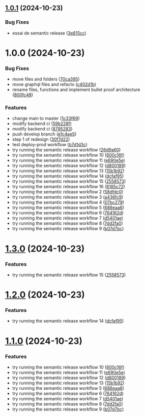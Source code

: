 ## [1.0.1](https://github.com/PierreQuignon/Filehub/compare/v1.0.0...v1.0.1) (2024-10-23)


### Bug Fixes

* essai de semantic release ([3e815cc](https://github.com/PierreQuignon/Filehub/commit/3e815ccab9eb91fe9cc682dd6ff93196c02586b6))

# 1.0.0 (2024-10-23)


### Bug Fixes

* move files and folders ([70ca395](https://github.com/PierreQuignon/Filehub/commit/70ca395ad9054f757f82faab69904b0f7c8601f3))
* move graphql files and refacto ([c402d1b](https://github.com/PierreQuignon/Filehub/commit/c402d1b3106a192bb87798974e223d7578df31a3))
* rename files, functions and implement bullet proof architecture ([800fc48](https://github.com/PierreQuignon/Filehub/commit/800fc4823724dd3d0fc8082aac0794490ebc47cb))


### Features

* change main to master ([1c33f69](https://github.com/PierreQuignon/Filehub/commit/1c33f69d28944c5cb31bfc53702454e4c4583ced))
* modify backend ci ([59b228f](https://github.com/PierreQuignon/Filehub/commit/59b228f8ca612e79edc361513689e4739b2244a6))
* modify backend ci ([8795283](https://github.com/PierreQuignon/Filehub/commit/8795283994d0259abb0454af493f63eefbd2ef9f))
* push develop branch ([e1c4ae5](https://github.com/PierreQuignon/Filehub/commit/e1c4ae5efb94b7881834a198e9df30c7071a0a86))
* step 1 of redesign ([30f7d22](https://github.com/PierreQuignon/Filehub/commit/30f7d22d15bb1d244d7865bc3acd5b6af0d69468))
* test deploy-prod workflow ([b7d1d3c](https://github.com/PierreQuignon/Filehub/commit/b7d1d3cbe6a013c40a074739aab33f71dc6e7e22))
* try running the semantic release workflow ([26d9a60](https://github.com/PierreQuignon/Filehub/commit/26d9a6090e9fd87f82c5247b6fda1e3559215451))
* try running the semantic release workflow 10 ([600c16f](https://github.com/PierreQuignon/Filehub/commit/600c16f887c72776ed54848643eab18e0805d7d0))
* try running the semantic release workflow 11 ([e690e5e](https://github.com/PierreQuignon/Filehub/commit/e690e5ee8045338f61930d7e38fc141d92bfe5a5))
* try running the semantic release workflow 12 ([d800189](https://github.com/PierreQuignon/Filehub/commit/d800189f25ed1ff35cf0f9bdbb2d7157d37a270d))
* try running the semantic release workflow 13 ([15b1b92](https://github.com/PierreQuignon/Filehub/commit/15b1b9268a0c6bcd45adb20ee089ca773c0e4dd4))
* try running the semantic release workflow 14 ([dcfaf95](https://github.com/PierreQuignon/Filehub/commit/dcfaf952553aed133a999f1e63e3296caa853bab))
* try running the semantic release workflow 15 ([2558573](https://github.com/PierreQuignon/Filehub/commit/25585739ae8c9206d576e12d0ce08b21672c964a))
* try running the semantic release workflow 16 ([8185c72](https://github.com/PierreQuignon/Filehub/commit/8185c72d32acb802a0a53336d0a01b1ba8416d74))
* try running the semantic release workflow 2 ([58dfdc0](https://github.com/PierreQuignon/Filehub/commit/58dfdc03d304b9c06551462b5b4cf08127e86762))
* try running the semantic release workflow 3 ([a436fc9](https://github.com/PierreQuignon/Filehub/commit/a436fc97b5a7858a37e8343ff37f643dea012727))
* try running the semantic release workflow 4 ([07bc279](https://github.com/PierreQuignon/Filehub/commit/07bc279e4db3e422c68d00b10973f764fd1fa030))
* try running the semantic release workflow 5 ([688eaa6](https://github.com/PierreQuignon/Filehub/commit/688eaa6b7441a4a2c1ed585492b57f073d1a1e64))
* try running the semantic release workflow 6 ([764162d](https://github.com/PierreQuignon/Filehub/commit/764162d2b4d2d70d15a01187fe560da3f9e7e8b9))
* try running the semantic release workflow 7 ([d5401ae](https://github.com/PierreQuignon/Filehub/commit/d5401ae706da6bcba5e65322c9720d65e093809c))
* try running the semantic release workflow 8 ([7dd2fa0](https://github.com/PierreQuignon/Filehub/commit/7dd2fa03c9ef64c8098f659ab5eee6f77fc5cce4))
* try running the semantic release workflow 9 ([b07d7bc](https://github.com/PierreQuignon/Filehub/commit/b07d7bc9e8bc8d5609ca4688835e5594533ddf77))

# [1.3.0](https://github.com/PierreQuignon/Filehub/compare/v1.2.0...v1.3.0) (2024-10-23)


### Features

* try running the semantic release workflow 15 ([2558573](https://github.com/PierreQuignon/Filehub/commit/25585739ae8c9206d576e12d0ce08b21672c964a))

# [1.2.0](https://github.com/PierreQuignon/Filehub/compare/v1.1.0...v1.2.0) (2024-10-23)


### Features

* try running the semantic release workflow 14 ([dcfaf95](https://github.com/PierreQuignon/Filehub/commit/dcfaf952553aed133a999f1e63e3296caa853bab))

# [1.1.0](https://github.com/PierreQuignon/Filehub/compare/v1.0.0...v1.1.0) (2024-10-23)


### Features

* try running the semantic release workflow 10 ([600c16f](https://github.com/PierreQuignon/Filehub/commit/600c16f887c72776ed54848643eab18e0805d7d0))
* try running the semantic release workflow 11 ([e690e5e](https://github.com/PierreQuignon/Filehub/commit/e690e5ee8045338f61930d7e38fc141d92bfe5a5))
* try running the semantic release workflow 12 ([d800189](https://github.com/PierreQuignon/Filehub/commit/d800189f25ed1ff35cf0f9bdbb2d7157d37a270d))
* try running the semantic release workflow 13 ([15b1b92](https://github.com/PierreQuignon/Filehub/commit/15b1b9268a0c6bcd45adb20ee089ca773c0e4dd4))
* try running the semantic release workflow 5 ([688eaa6](https://github.com/PierreQuignon/Filehub/commit/688eaa6b7441a4a2c1ed585492b57f073d1a1e64))
* try running the semantic release workflow 6 ([764162d](https://github.com/PierreQuignon/Filehub/commit/764162d2b4d2d70d15a01187fe560da3f9e7e8b9))
* try running the semantic release workflow 7 ([d5401ae](https://github.com/PierreQuignon/Filehub/commit/d5401ae706da6bcba5e65322c9720d65e093809c))
* try running the semantic release workflow 8 ([7dd2fa0](https://github.com/PierreQuignon/Filehub/commit/7dd2fa03c9ef64c8098f659ab5eee6f77fc5cce4))
* try running the semantic release workflow 9 ([b07d7bc](https://github.com/PierreQuignon/Filehub/commit/b07d7bc9e8bc8d5609ca4688835e5594533ddf77))
